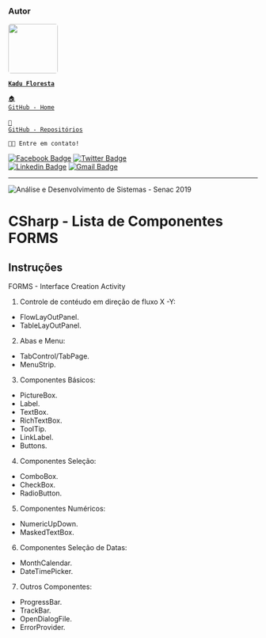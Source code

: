 ### Autor

<a href="https://www.linkedin.com/in/kadufloresta/">
 <img style="border-radius: 5px;" src="https://media-exp1.licdn.com/dms/image/C4D03AQFfIeRf3UDQ9Q/profile-displayphoto-shrink_400_400/0?e=1605139200&v=beta&t=vWVjctWELGPrf-DrfqlwmBWjl88lk6ZwKTUJoCIkI_I" width="100px; alt=""/></b>
 
 <code><b>Kadu Floresta</b></code></a>
 
 <code><a href="https://github.com/KaduFloresta" title="HomeGit">🏠 GitHub - Home</a><br></code><br>
 <code><a href="https://github.com/KaduFloresta?tab=repositories" title="RepoGit">📂 GitHub - Repositórios</a><br></code>

<code>👋🏽 Entre em contato!</code>

[![Facebook Badge](https://img.shields.io/badge/-Kadu_Floresta-lightblue?style=flat-square&logo=Facebook&logoColor=white&link=https://https://www.facebook.com/kadu.floresta)](https://https://www.facebook.com/kadu.floresta)
[![Twitter Badge](https://img.shields.io/badge/-@kadu_kururu-1ca0f1?style=flat-square&labelColor=1ca0f1&logo=twitter&logoColor=white&link=https://twitter.com/kadu_kururu)](https://twitter.com/kadu_kururu)
<br>
[![Linkedin Badge](https://img.shields.io/badge/-Kadu_Floresta-blue?style=flat-square&logo=Linkedin&logoColor=white&link=https://www.linkedin.com/in/kadufloresta/)](https://www.linkedin.com/in/kadufloresta/)
[![Gmail Badge](https://img.shields.io/badge/-cefloresta1@gmail.com-c14438?style=flat-square&logo=Gmail&logoColor=white&link=mailto:cefloresta1@gmail.com)](mailto:cefloresta1@gmail.com)
 
---
![Análise e Desenvolvimento de Sistemas - Senac 2019](https://www.liveondemand.com.br/wp-content/uploads/2019/05/logo-SENAC.png)
# CSharp - Lista de Componentes FORMS

## Instruções

FORMS - Interface Creation Activity

1. Controle de contéudo em direção de fluxo X -Y:
- FlowLayOutPanel.
- TableLayOutPanel.


2. Abas e Menu:
- TabControl/TabPage.
- MenuStrip.

3. Componentes Básicos:
- PictureBox.
- Label.
- TextBox.
- RichTextBox.
- ToolTip.
- LinkLabel.
- Buttons.

4. Componentes Seleção:
- ComboBox.
- CheckBox.
- RadioButton.

5. Componentes Numéricos:
- NumericUpDown.
- MaskedTextBox.

6. Componentes Seleção de Datas:
- MonthCalendar.
- DateTimePicker.

7. Outros Componentes:
- ProgressBar.
- TrackBar.
- OpenDialogFile.
- ErrorProvider.
